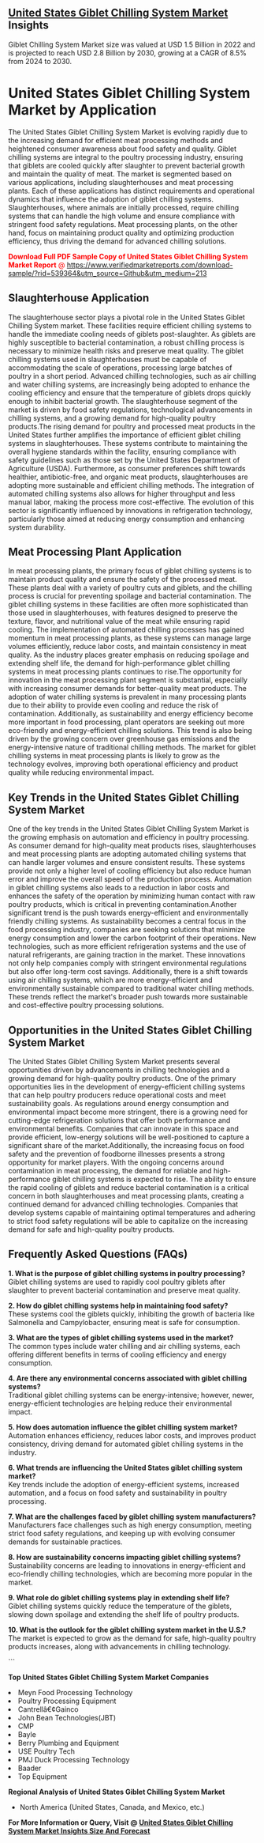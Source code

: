 <h2><a href="https://www.verifiedmarketreports.com/download-sample/?rid=539364&amp;utm_source=Github&amp;utm_medium=213" target="_blank">United States Giblet Chilling System Market</a> Insights</h2><p>Giblet Chilling System Market size was valued at USD 1.5 Billion in 2022 and is projected to reach USD 2.8 Billion by 2030, growing at a CAGR of 8.5% from 2024 to 2030.</p><p><h1>United States Giblet Chilling System Market by Application</h1><p>The United States Giblet Chilling System Market is evolving rapidly due to the increasing demand for efficient meat processing methods and heightened consumer awareness about food safety and quality. Giblet chilling systems are integral to the poultry processing industry, ensuring that giblets are cooled quickly after slaughter to prevent bacterial growth and maintain the quality of meat. The market is segmented based on various applications, including slaughterhouses and meat processing plants. Each of these applications has distinct requirements and operational dynamics that influence the adoption of giblet chilling systems. Slaughterhouses, where animals are initially processed, require chilling systems that can handle the high volume and ensure compliance with stringent food safety regulations. Meat processing plants, on the other hand, focus on maintaining product quality and optimizing production efficiency, thus driving the demand for advanced chilling solutions. <p><span class=""><span style="color: #ff0000;"><strong>Download Full PDF Sample Copy of United States Giblet Chilling System Market Report</strong> @ </span><a href="https://www.verifiedmarketreports.com/download-sample/?rid=539364&amp;utm_source=Github&amp;utm_medium=213" target="_blank">https://www.verifiedmarketreports.com/download-sample/?rid=539364&amp;utm_source=Github&amp;utm_medium=213</a></span></p></p><h2>Slaughterhouse Application</h2><p>The slaughterhouse sector plays a pivotal role in the United States Giblet Chilling System market. These facilities require efficient chilling systems to handle the immediate cooling needs of giblets post-slaughter. As giblets are highly susceptible to bacterial contamination, a robust chilling process is necessary to minimize health risks and preserve meat quality. The giblet chilling systems used in slaughterhouses must be capable of accommodating the scale of operations, processing large batches of poultry in a short period. Advanced chilling technologies, such as air chilling and water chilling systems, are increasingly being adopted to enhance the cooling efficiency and ensure that the temperature of giblets drops quickly enough to inhibit bacterial growth. The slaughterhouse segment of the market is driven by food safety regulations, technological advancements in chilling systems, and a growing demand for high-quality poultry products.The rising demand for poultry and processed meat products in the United States further amplifies the importance of efficient giblet chilling systems in slaughterhouses. These systems contribute to maintaining the overall hygiene standards within the facility, ensuring compliance with safety guidelines such as those set by the United States Department of Agriculture (USDA). Furthermore, as consumer preferences shift towards healthier, antibiotic-free, and organic meat products, slaughterhouses are adopting more sustainable and efficient chilling methods. The integration of automated chilling systems also allows for higher throughput and less manual labor, making the process more cost-effective. The evolution of this sector is significantly influenced by innovations in refrigeration technology, particularly those aimed at reducing energy consumption and enhancing system durability.<h2>Meat Processing Plant Application</h2><p>In meat processing plants, the primary focus of giblet chilling systems is to maintain product quality and ensure the safety of the processed meat. These plants deal with a variety of poultry cuts and giblets, and the chilling process is crucial for preventing spoilage and bacterial contamination. The giblet chilling systems in these facilities are often more sophisticated than those used in slaughterhouses, with features designed to preserve the texture, flavor, and nutritional value of the meat while ensuring rapid cooling. The implementation of automated chilling processes has gained momentum in meat processing plants, as these systems can manage large volumes efficiently, reduce labor costs, and maintain consistency in meat quality. As the industry places greater emphasis on reducing spoilage and extending shelf life, the demand for high-performance giblet chilling systems in meat processing plants continues to rise.The opportunity for innovation in the meat processing plant segment is substantial, especially with increasing consumer demands for better-quality meat products. The adoption of water chilling systems is prevalent in many processing plants due to their ability to provide even cooling and reduce the risk of contamination. Additionally, as sustainability and energy efficiency become more important in food processing, plant operators are seeking out more eco-friendly and energy-efficient chilling solutions. This trend is also being driven by the growing concern over greenhouse gas emissions and the energy-intensive nature of traditional chilling methods. The market for giblet chilling systems in meat processing plants is likely to grow as the technology evolves, improving both operational efficiency and product quality while reducing environmental impact.<h2>Key Trends in the United States Giblet Chilling System Market</h2><p>One of the key trends in the United States Giblet Chilling System Market is the growing emphasis on automation and efficiency in poultry processing. As consumer demand for high-quality meat products rises, slaughterhouses and meat processing plants are adopting automated chilling systems that can handle larger volumes and ensure consistent results. These systems provide not only a higher level of cooling efficiency but also reduce human error and improve the overall speed of the production process. Automation in giblet chilling systems also leads to a reduction in labor costs and enhances the safety of the operation by minimizing human contact with raw poultry products, which is critical in preventing contamination.Another significant trend is the push towards energy-efficient and environmentally friendly chilling systems. As sustainability becomes a central focus in the food processing industry, companies are seeking solutions that minimize energy consumption and lower the carbon footprint of their operations. New technologies, such as more efficient refrigeration systems and the use of natural refrigerants, are gaining traction in the market. These innovations not only help companies comply with stringent environmental regulations but also offer long-term cost savings. Additionally, there is a shift towards using air chilling systems, which are more energy-efficient and environmentally sustainable compared to traditional water chilling methods. These trends reflect the market's broader push towards more sustainable and cost-effective poultry processing solutions.<h2>Opportunities in the United States Giblet Chilling System Market</h2><p>The United States Giblet Chilling System Market presents several opportunities driven by advancements in chilling technologies and a growing demand for high-quality poultry products. One of the primary opportunities lies in the development of energy-efficient chilling systems that can help poultry producers reduce operational costs and meet sustainability goals. As regulations around energy consumption and environmental impact become more stringent, there is a growing need for cutting-edge refrigeration solutions that offer both performance and environmental benefits. Companies that can innovate in this space and provide efficient, low-energy solutions will be well-positioned to capture a significant share of the market.Additionally, the increasing focus on food safety and the prevention of foodborne illnesses presents a strong opportunity for market players. With the ongoing concerns around contamination in meat processing, the demand for reliable and high-performance giblet chilling systems is expected to rise. The ability to ensure the rapid cooling of giblets and reduce bacterial contamination is a critical concern in both slaughterhouses and meat processing plants, creating a continued demand for advanced chilling technologies. Companies that develop systems capable of maintaining optimal temperatures and adhering to strict food safety regulations will be able to capitalize on the increasing demand for safe and high-quality poultry products.<h2>Frequently Asked Questions (FAQs)</h2><p><strong>1. What is the purpose of giblet chilling systems in poultry processing?</strong><br> Giblet chilling systems are used to rapidly cool poultry giblets after slaughter to prevent bacterial contamination and preserve meat quality.</p><p><strong>2. How do giblet chilling systems help in maintaining food safety?</strong><br> These systems cool the giblets quickly, inhibiting the growth of bacteria like Salmonella and Campylobacter, ensuring meat is safe for consumption.</p><p><strong>3. What are the types of giblet chilling systems used in the market?</strong><br> The common types include water chilling and air chilling systems, each offering different benefits in terms of cooling efficiency and energy consumption.</p><p><strong>4. Are there any environmental concerns associated with giblet chilling systems?</strong><br> Traditional giblet chilling systems can be energy-intensive; however, newer, energy-efficient technologies are helping reduce their environmental impact.</p><p><strong>5. How does automation influence the giblet chilling system market?</strong><br> Automation enhances efficiency, reduces labor costs, and improves product consistency, driving demand for automated giblet chilling systems in the industry.</p><p><strong>6. What trends are influencing the United States giblet chilling system market?</strong><br> Key trends include the adoption of energy-efficient systems, increased automation, and a focus on food safety and sustainability in poultry processing.</p><p><strong>7. What are the challenges faced by giblet chilling system manufacturers?</strong><br> Manufacturers face challenges such as high energy consumption, meeting strict food safety regulations, and keeping up with evolving consumer demands for sustainable practices.</p><p><strong>8. How are sustainability concerns impacting giblet chilling systems?</strong><br> Sustainability concerns are leading to innovations in energy-efficient and eco-friendly chilling technologies, which are becoming more popular in the market.</p><p><strong>9. What role do giblet chilling systems play in extending shelf life?</strong><br> Giblet chilling systems quickly reduce the temperature of the giblets, slowing down spoilage and extending the shelf life of poultry products.</p><p><strong>10. What is the outlook for the giblet chilling system market in the U.S.?</strong><br> The market is expected to grow as the demand for safe, high-quality poultry products increases, along with advancements in chilling technology.</p>```</p><p><strong>Top United States Giblet Chilling System Market Companies</strong></p><div data-test-id=""><p><li>Meyn Food Processing Technology</li><li> Poultry Processing Equipment</li><li> Cantrellâ€¢Gainco</li><li> John Bean Technologies(JBT)</li><li> CMP</li><li> Bayle</li><li> Berry Plumbing and Equipment</li><li> USE Poultry Tech</li><li> PMJ Duck Processing Technology</li><li> Baader</li><li> Top Equipment</li></p><div><strong>Regional Analysis of&nbsp;United States Giblet Chilling System Market</strong></div><ul><li dir="ltr"><p dir="ltr">North America&nbsp;(United States, Canada, and Mexico, etc.)</p></li></ul><p><strong>For More Information or Query, Visit @&nbsp;</strong><strong><a href="https://www.verifiedmarketreports.com/product/giblet-chilling-system-market/?utm_source=Github&amp;utm_medium=213" target="_blank">United States Giblet Chilling System Market Insights Size And Forecast</a></strong></p></div>
